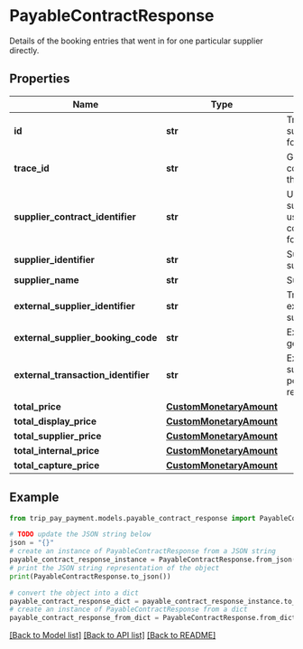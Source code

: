 # PayableContractResponse

Details of the booking entries that went in for one particular supplier directly.

## Properties

Name | Type | Description | Notes
------------ | ------------- | ------------- | -------------
**id** | **str** | TripPay supplierContractIdentifier for reactive widget | 
**trace_id** | **str** | Groups all booking contracts submitted at the same time | [optional] 
**supplier_contract_identifier** | **str** | Unique supplierContractIdentifier used to track the contract. Create a UUID for this purpose. | 
**supplier_identifier** | **str** | Supplier supplierContractIdentifier | 
**supplier_name** | **str** | Supplier name | 
**external_supplier_identifier** | **str** | Track supplier with its external supplier supplierContractIdentifier | 
**external_supplier_booking_code** | **str** | External booking code generated by the affiliate | 
**external_transaction_identifier** | **str** | External transaction supplierContractIdentifier populated when agent responsible for acquiring | [optional] 
**total_price** | [**CustomMonetaryAmount**](CustomMonetaryAmount.md) |  | 
**total_display_price** | [**CustomMonetaryAmount**](CustomMonetaryAmount.md) |  | 
**total_supplier_price** | [**CustomMonetaryAmount**](CustomMonetaryAmount.md) |  | 
**total_internal_price** | [**CustomMonetaryAmount**](CustomMonetaryAmount.md) |  | 
**total_capture_price** | [**CustomMonetaryAmount**](CustomMonetaryAmount.md) |  | 

## Example

```python
from trip_pay_payment.models.payable_contract_response import PayableContractResponse

# TODO update the JSON string below
json = "{}"
# create an instance of PayableContractResponse from a JSON string
payable_contract_response_instance = PayableContractResponse.from_json(json)
# print the JSON string representation of the object
print(PayableContractResponse.to_json())

# convert the object into a dict
payable_contract_response_dict = payable_contract_response_instance.to_dict()
# create an instance of PayableContractResponse from a dict
payable_contract_response_from_dict = PayableContractResponse.from_dict(payable_contract_response_dict)
```
[[Back to Model list]](../README.md#documentation-for-models) [[Back to API list]](../README.md#documentation-for-api-endpoints) [[Back to README]](../README.md)



